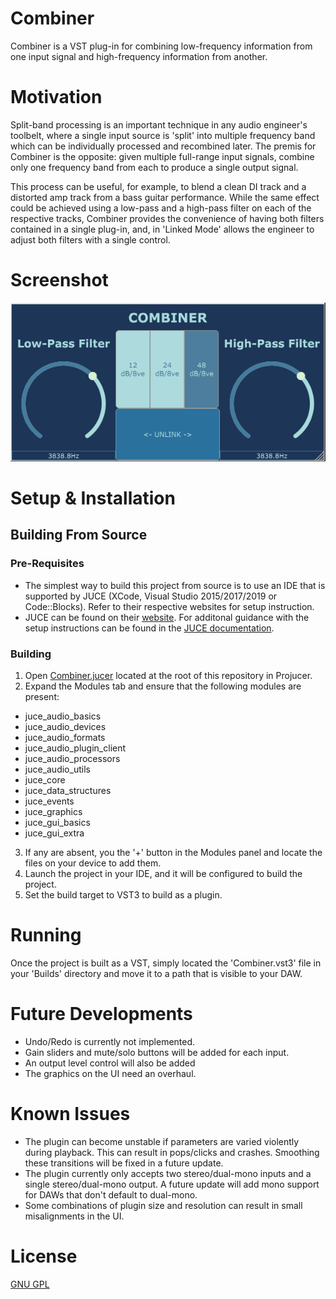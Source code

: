 # Combiner
Combiner is a VST plug-in for combining low-frequency information from one input signal and high-frequency information from another. 

# Motivation
Split-band processing is an important technique in any audio engineer's toolbelt, where a single input source is 'split' into multiple frequency band which can be individually processed and recombined later. The premis for Combiner is the opposite: given multiple full-range input signals, combine only one frequency band from each to produce a single output signal.  
  
This process can be useful, for example, to blend a clean DI track and a distorted amp track from a bass guitar performance. While the same effect could be achieved using a low-pass and a high-pass filter on each of the respective tracks, Combiner provides the convenience of having both filters contained in a single plug-in, and, in 'Linked Mode' allows the engineer to adjust both filters with a single control.

# Screenshot
![alt text](./Documentation/Screenshot.PNG)

# Setup & Installation
## Building From Source
### Pre-Requisites
- The simplest way to build this project from source is to use an IDE that is supported by JUCE (XCode, Visual Studio 2015/2017/2019 or Code::Blocks). Refer to their respective websites for setup instruction.
- JUCE can be found on their [website](https://juce.com/get-juce). For additonal guidance with the setup instructions can be found in the [JUCE documentation](https://docs.juce.com/master/tutorial_new_projucer_project.html).
### Building
1. Open [Combiner.jucer](Combiner.jucer) located at the root of this repository in Projucer.
2. Expand the Modules tab and ensure that the following modules are present:
  - juce_audio_basics
  - juce_audio_devices
  - juce_audio_formats
  - juce_audio_plugin_client
  - juce_audio_processors
  - juce_audio_utils
  - juce_core
  - juce_data_structures
  - juce_events
  - juce_graphics
  - juce_gui_basics
  - juce_gui_extra
3. If any are absent, you the '+' button in the Modules panel and locate the files on your device to add them.
4. Launch the project in your IDE, and it will be configured to build the project.
5. Set the build target to VST3 to build as a plugin.

# Running
Once the project is built as a VST, simply located the 'Combiner.vst3' file in your 'Builds' directory and move it to a path that is visible to your DAW.

# Future Developments
- Undo/Redo is currently not implemented.
- Gain sliders and mute/solo buttons will be added for each input.
- An output level control will also be added
- The graphics on the UI need an overhaul.

# Known Issues
- The plugin can become unstable if parameters are varied violently during playback. This can result in pops/clicks and crashes. Smoothing these transitions will be fixed in a future update.
- The plugin currently only accepts two stereo/dual-mono inputs and a single stereo/dual-mono output. A future update will add mono support for DAWs that don't default to dual-mono.
- Some combinations of plugin size and resolution can result in small misalignments in the UI.

# License
[GNU GPL](./LICENSE)